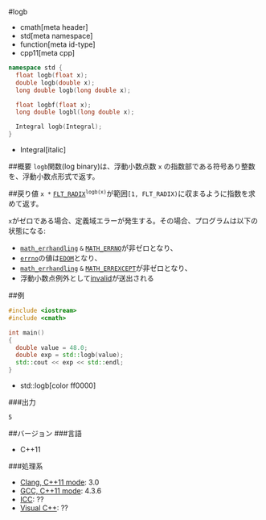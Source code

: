 #logb
* cmath[meta header]
* std[meta namespace]
* function[meta id-type]
* cpp11[meta cpp]

```cpp
namespace std {
  float logb(float x);
  double logb(double x);
  long double logb(long double x);

  float logbf(float x);
  long double logbl(long double x);

  Integral logb(Integral);
}
```
* Integral[italic]

##概要
`logb`関数(log binary)は、浮動小数点数 `x` の指数部である符号あり整数を、浮動小数点形式で返す。


##戻り値
`x *` [`FLT_RADIX`](/reference/cfloat/flt_radix.md)<code><sup>logb(x)</sup></code>が範囲`[1, FLT_RADIX)`に収まるように指数を求めて返す。

`x`がゼロである場合、定義域エラーが発生する。その場合、プログラムは以下の状態になる:

- [`math_errhandling`](math_errhandling.md) `&` [`MATH_ERRNO`](math_errno.md.nolink)が非ゼロとなり、
- [`errno`](/reference/cerrno/errno.md)の値は[`EDOM`](/reference/cerrno.md)となり、
- [`math_errhandling`](math_errhandling.md) `&` [`MATH_ERREXCEPT`](math_errexcept.md.nolink)が非ゼロとなり、
- 浮動小数点例外として[invalid](/reference/cfenv/fe_invalid.md)が送出される


##例
```cpp
#include <iostream>
#include <cmath>

int main()
{
  double value = 48.0;
  double exp = std::logb(value);
  std::cout << exp << std::endl;
}
```
* std::logb[color ff0000]

###出力
```
5
```

##バージョン
###言語
- C++11

###処理系
- [Clang, C++11 mode](/implementation.md#clang): 3.0
- [GCC, C++11 mode](/implementation.md#gcc): 4.3.6
- [ICC](/implementation.md#icc): ??
- [Visual C++](/implementation.md#visual_cpp): ??
